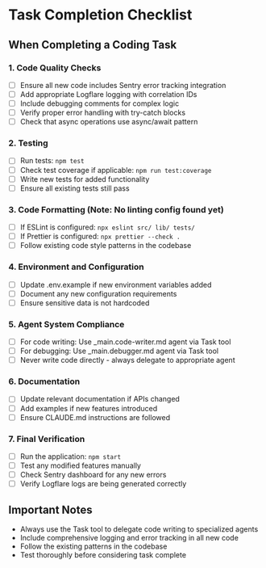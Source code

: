 # Task Completion Checklist

## When Completing a Coding Task

### 1. Code Quality Checks
- [ ] Ensure all new code includes Sentry error tracking integration
- [ ] Add appropriate Logflare logging with correlation IDs
- [ ] Include debugging comments for complex logic
- [ ] Verify proper error handling with try-catch blocks
- [ ] Check that async operations use async/await pattern

### 2. Testing
- [ ] Run tests: `npm test`
- [ ] Check test coverage if applicable: `npm run test:coverage`
- [ ] Write new tests for added functionality
- [ ] Ensure all existing tests still pass

### 3. Code Formatting (Note: No linting config found yet)
- [ ] If ESLint is configured: `npx eslint src/ lib/ tests/`
- [ ] If Prettier is configured: `npx prettier --check .`
- [ ] Follow existing code style patterns in the codebase

### 4. Environment and Configuration
- [ ] Update .env.example if new environment variables added
- [ ] Document any new configuration requirements
- [ ] Ensure sensitive data is not hardcoded

### 5. Agent System Compliance
- [ ] For code writing: Use _main.code-writer.md agent via Task tool
- [ ] For debugging: Use _main.debugger.md agent via Task tool
- [ ] Never write code directly - always delegate to appropriate agent

### 6. Documentation
- [ ] Update relevant documentation if APIs changed
- [ ] Add examples if new features introduced
- [ ] Ensure CLAUDE.md instructions are followed

### 7. Final Verification
- [ ] Run the application: `npm start`
- [ ] Test any modified features manually
- [ ] Check Sentry dashboard for any new errors
- [ ] Verify Logflare logs are being generated correctly

## Important Notes
- Always use the Task tool to delegate code writing to specialized agents
- Include comprehensive logging and error tracking in all new code
- Follow the existing patterns in the codebase
- Test thoroughly before considering task complete